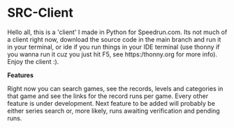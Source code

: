 # SRC-Client
Hello all, this is a 'client' I made in Python for Speedrun.com.
Its not much of a client right now, download the source code in the main branch and run it in your terminal, or ide if you run things in your IDE terminal (use thonny if you wanna run it cuz you just hit F5, see https:/thonny.org for more info).
Enjoy the client :).

__Features__

Right now you can search games, see the records, levels and categories in that game and see the links for the record runs per game.
Every other feature is under development.
Next feature to be added will probably be either series search or, more likely, runs awaiting verification and pending runs.
